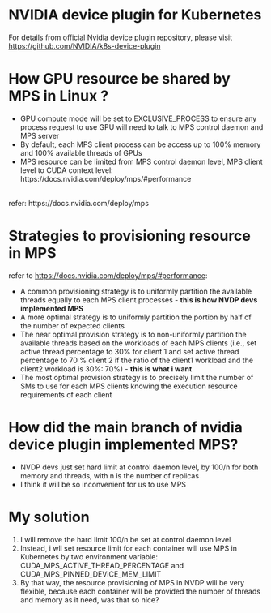 # NVIDIA device plugin for Kubernetes
For details from official Nvidia device plugin repository, please visit https://github.com/NVIDIA/k8s-device-plugin

# How GPU resource be shared by MPS in Linux ?

<ul>
<li>GPU compute mode will be set to EXCLUSIVE_PROCESS to ensure any process request to use GPU will need to talk to MPS control daemon and MPS server</li>
<li>By default, each MPS client process can be access up to 100% memory and 100% available threads of GPUs</li>
<li>MPS resource can be limited from MPS control daemon level, MPS client level to CUDA context level: https://docs.nvidia.com/deploy/mps/#performance</li>
</ul>
<br/>
refer: https://docs.nvidia.com/deploy/mps

# Strategies to provisioning resource in MPS
refer to https://docs.nvidia.com/deploy/mps/#performance:
<ul>
<li>A common provisioning strategy is to uniformly partition the available threads equally to each MPS client processes - <strong>this is how NVDP devs implemented MPS</strong></li>
<li>A more optimal strategy is to uniformly partition the portion by half of the number of expected clients</li>
<li>The near optimal provision strategy is to non-uniformly partition the available threads based on the workloads of each MPS clients (i.e., set active thread percentage to 30% for client 1 and set active thread percentage to 70 % client 2 if the ratio of the client1 workload and the client2 workload is 30%: 70%) - <strong>this is what i want</strong> </li>
<li>The most optimal provision strategy is to precisely limit the number of SMs to use for each MPS clients knowing the execution resource requirements of each client</li>
</ul>

# How did the main branch of nvidia device plugin implemented MPS?
<ul>
<li>NVDP devs just set hard limit at control daemon level, by 100/n for both memory and threads, with n is the number of replicas </li>
<li>I think it will be so inconvenient for us to use MPS</li>
</ul>

# My solution
<ol>
<li>I will remove the hard limit 100/n be set at control daemon level</li>
<li>Instead, i wll set resource limit for each container will use MPS in Kubernetes  by two environment variable: CUDA_MPS_ACTIVE_THREAD_PERCENTAGE and CUDA_MPS_PINNED_DEVICE_MEM_LIMIT </li>
<li>By that way, the resource provisioning of MPS in NVDP will be very flexible, because each container will be provided the number of threads and memory as it need, was that so nice? </li>
<ol>